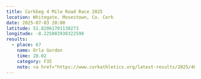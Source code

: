```yaml
---
title: Corkbeg 4 Mile Road Race 2025
location: Whitegate, Mosestown, Co. Cork
date: 2025-07-03 20:00
latitude: 51.82061701138273
longitude: -8.225083938322598
results:
  - place: 67
    name: Orla Gordon
    time: 28.02
    category: F35
    note: <a href="https://www.corkathletics.org/latest-results/2025/464-july/3499-results-of-corkbeg-4-mile-road-race-2025.html" target="_blank" rel="noopener noreferrer">Instagram</a><br><a href="https://www.instagram.com/p/DLvRGDdAcYA/?img_index=1" target="_blank" rel="noopener noreferrer">Instagram</a>
---
```

